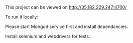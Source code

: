 This project can be viewed on http://35.182.229.247:4700/

To run it locally:

  Please start Mongod service first and install dependancies. 
  
  Install selenium and webdrivers for tests.
  
